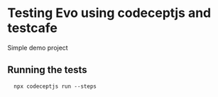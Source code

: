 # Testing Evo using codeceptjs and testcafe

Simple demo project

## Running the tests

```
  npx codeceptjs run --steps
```

